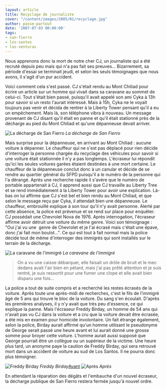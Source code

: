```yaml
---
layout: article
title: Recyclage de journaliste
cover: "/content/images/2005/01/recyclage.jpg"
author: passe-partout
date: '2007-07-03 00:00:00'
tags:
- san-fierro
- los-santos
- las-venturas
---
```


Nous apprenons donc la mort de notre cher CJ, un journaliste qui a été recruté depuis peu mais qui n'a pas fait ses preuves... Bizarrement, sa période d'essai se terminait jeudi, et selon les seuls témoignages que nous avons, il s'agit d'un pur accident.

Voici comment cela s'est passé. CJ s'était rendu au Mont Chiliad pour écrire un article sur un homme qui vivait dans sa caravane au sommet de celui-ci. Tout s'était bien passé, puisqu'il avait appelé son ami Cyka à 13h pour savoir si un resto l'aurait intéressé. Mais à 15h, Cyka ne le voyait toujours pas venir et décida de rentrer à la Liberty Tower pensant qu'il a eu un empêchement. Mais là, son téléphone vibra à nouveau. Un message provenant de CJ disant qu'il était en panne et qu'il était stationné près de la décharge au pied du Mont Chiliad et qu'une dépanneuse devait arriver.

![La décharge de San Fierro](/content/images/2005/01/recyclage.jpg)
_La décharge de San Fierro_

Mais surprise pour la dépanneuse, en arrivant au Mont Chiliad : aucune voiture à dépanner. Le chauffeur qui ne s'est pas déplacé pour rien décide d'interroger la personne chargée du recyclage des véhicules pour savoir si une voiture était stationnée il n'y a pas longtemps. L'écraseur lui répondit qu'ici les seules voitures garées étaient destinées à une mort certaine. Le chauffeur de la dépanneuse conclut donc à un canular et décide de se rendre au quartier général du SFPD puisqu'il a le numéro de la personne qui l'a dérangé. Après une recherche rapide il s'avère que le numéro de portable appartenait à CJ, il apprend aussi que CJ travaille au Liberty Tree et se rend immédiatement à la Liberty Tower pour avoir une explication. Là-bas on lui affirme que CJ s'est bel et bien rendu au Mont Chiliad, et que selon le message reçu par Cyka, il attendait bien une dépanneuse. Le chauffeur, embrouillé explique à son tour qu'il n'y avait personne. Alerté par cette absence, la police est prévenue et se rend sur place pour enquêter. CJ possédait une Chevrolet Nova de 1976. Après interrogation, l'écraseur affirme avoir détruit une voiture du même genre. Voici son témoignage : "Oui j'ai vu une&nbsp; genre de Chevrolet et je l'ai écrasé mais c'était une épave, donc j'ai fait mon boulot...". Ce qui est tout à fait normal mais la police décide tout de même d'interroger des immigrés qui sont installés sur le terrain de la décharge.

![La caravane de l'immigré](/content/images/2005/01/recyclage1.jpg)
_La caravane de l'immigré_

> On a vu une caisse débarquer, elle faisait un drôle de bruit et le mec dedans avait l'air bien en pétard, mais j'ai pas prêté attention et je suis rentré, je suis ressortit pour une fumer une clope et elle avait bien disparu une fois...

La police a tout de suite compris et a recherché les restes écrasés de la voiture. Après toute une après-midi de recherches, c'est le fils de l'immigré âgé de 5 ans qui trouve le bloc de la voiture. Du sang s'en écoulait. D'après les premières analyses, il y n'y avait que très peu d'essence, ce qui explique la panne. Mais l'écraseur Freddy Birday, un homme de 54 ans qui n'avait pas vu CJ dans la voiture et a cru que la voiture devait être écrasée, a été mis en examen pour homicide involontaire. Un fait étrange également, selon la police, Birday aurait affirmé qu'un homme utilisant le pseudonyme de George serait passé une heure avant et lui aurait donné une grosse somme pour broyer cette voiture. L'homme aurait aussi supposé que George pourrait être un collègue ou un supérieur de la victime. Une heure plus tard, un anonyme paye la caution de Freddy Birday, qui sera retrouvé mort dans un accident de voiture au sud de Los Santos. Il ne pourra donc plus témoigner.

![Freddy Birday](/content/images/2005/01/recyclage3.jpg)
_Freddy Birday_[Avant](/content/images/2005/01/recyclage4.jpg)
![Après](/content/images/2005/01/recyclage2.jpg)
_Après_

En attendant la réparation des dégâts et l'embauche d'un nouvel écraseur, la décharge publique de San Fierro restera fermée jusqu'à nouvel ordre.